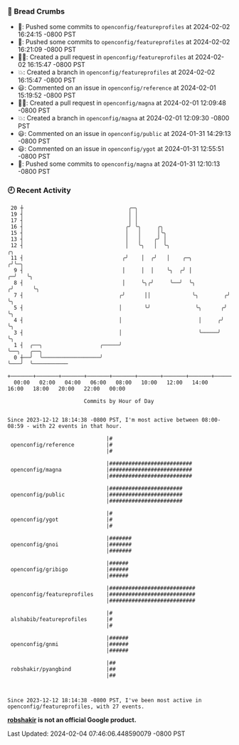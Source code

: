### 🍞 Bread Crumbs

 * 🚢: Pushed some commits to `openconfig/featureprofiles` at 2024-02-02 16:24:15 -0800 PST
 * 🚢: Pushed some commits to `openconfig/featureprofiles` at 2024-02-02 16:21:09 -0800 PST
 * ✍🏼: Created a pull request in `openconfig/featureprofiles` at 2024-02-02 16:15:47 -0800 PST
 * 💥: Created a branch in `openconfig/featureprofiles` at 2024-02-02 16:15:47 -0800 PST
 * 😃: Commented on an issue in `openconfig/reference` at 2024-02-01 15:19:52 -0800 PST
 * ✍🏼: Created a pull request in `openconfig/magna` at 2024-02-01 12:09:48 -0800 PST
 * 💥: Created a branch in `openconfig/magna` at 2024-02-01 12:09:30 -0800 PST
 * 😃: Commented on an issue in `openconfig/public` at 2024-01-31 14:29:13 -0800 PST
 * 😃: Commented on an issue in `openconfig/ygot` at 2024-01-31 12:55:51 -0800 PST
 * 🚢: Pushed some commits to `openconfig/magna` at 2024-01-31 12:10:13 -0800 PST

### 🕘 Recent Activity
```
 20 ┼                                 ╭─╮
 19 ┤                                 │ │
 17 ┤                                 │ │
 16 ┤                                ╭╯ ╰╮     ╭╮
 15 ┤                                │   │     │╰╮
 13 ┤                                │   │    ╭╯ │
 12 ┤                                │   ╰╮   │  ╰╮                      ╭╮
 11 ┤                               ╭╯    │  ╭╯   │    ╭─╮              ╭╯╰─╮
  9 ┤                               │     │  │    ╰╮  ╭╯ │            ╭─╯   ╰╮
  8 ┤                               │     ╰╮╭╯     ╰──╯  ╰╮          ╭╯      ╰╮
  7 ┤                              ╭╯      ││             ╰╮        ╭╯        ╰╮
  5 ┤                              │       ╰╯              ╰╮      ╭╯          ╰╮
  4 ┤                              │                        │     ╭╯            ╰╮
  3 ┤                              │                        ╰─────╯              ╰╮
  1 ┤  ╭──╮                  ╭─────╯                                              ╰──╮   ╭──╮
  0 ┼──╯  ╰──────────────────╯                                                       ╰───╯  ╰───────────
    +───────+───────+───────+───────+───────+───────+───────+───────+───────+───────+───────+───────+────
  00:00   02:00   04:00   06:00   08:00   10:00   12:00   14:00   16:00   18:00   20:00   22:00   00:00   

						Commits by Hour of Day


Since 2023-12-12 18:14:38 -0800 PST, I'm most active between 08:00-08:59 - with 22 events in that hour.

```



```
                               |#
 openconfig/reference          |#
                               |#

                               |##########################
 openconfig/magna              |##########################
                               |##########################

                               |#######################
 openconfig/public             |#######################
                               |#######################

                               |#
 openconfig/ygot               |#
                               |#

                               |#######
 openconfig/gnoi               |#######
                               |#######

                               |######
 openconfig/gribigo            |######
                               |######

                               |###########################
 openconfig/featureprofiles    |###########################
                               |###########################

                               |#
 alshabib/featureprofiles      |#
                               |#

                               |######
 openconfig/gnmi               |######
                               |######

                               |##
 robshakir/pyangbind           |##
                               |##



Since 2023-12-12 18:14:38 -0800 PST, I've been most active in openconfig/featureprofiles, with 27 events.

```
**[robshakir](mailto:robjs@google.com) is not an official Google product.**  


Last Updated: 2024-02-04 07:46:06.448590079 -0800 PST
